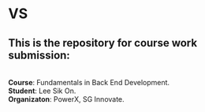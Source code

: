 # VS

## This is the repository for course work submission:
<br>**Course**: Fundamentals in Back End Development.
<br>**Student**: Lee Sik On.
<br>**Organizaton**: PowerX, SG Innovate.

